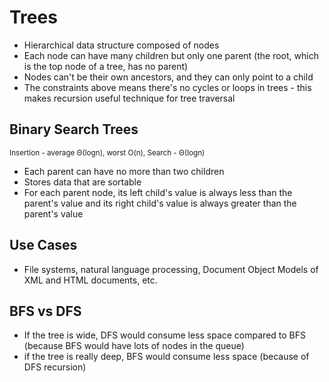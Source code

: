 # Trees

- Hierarchical data structure composed of nodes
- Each node can have many children but only one parent (the root, which is the top node of a tree, has no parent)
- Nodes can't be their own ancestors, and they can only point to a child
- The constraints above means there's no cycles or loops in trees - this makes recursion useful technique for tree traversal

## Binary Search Trees

<small>Insertion - average Θ(logn), worst O(n), Search - Θ(logn)</small>

- Each parent can have no more than two children
- Stores data that are sortable
- For each parent node, its left child's value is always less than the parent's value and its right child's value is always greater than the parent's value

## Use Cases

- File systems, natural language processing, Document Object Models of XML and HTML documents, etc.

## BFS vs DFS

- If the tree is wide, DFS would consume less space compared to BFS (because BFS would have lots of nodes in the queue)
- if the tree is really deep, BFS would consume less space (because of DFS recursion)
